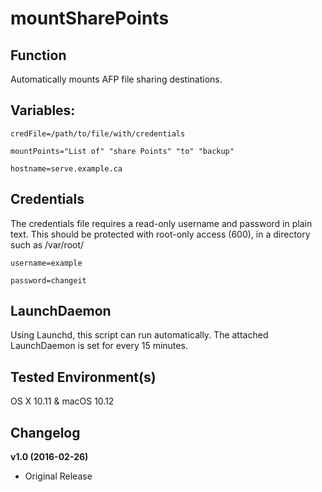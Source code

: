 # mountSharePoints

## Function
Automatically mounts AFP file sharing destinations.

## Variables:
```
credFile=/path/to/file/with/credentials

mountPoints="List of" "share Points" "to" "backup"

hostname=serve.example.ca
```

## Credentials

The credentials file requires a read-only username and password in plain text.  This should be protected with root-only access (600), in a directory such as /var/root/
```
username=example

password=changeit
```

## LaunchDaemon

Using Launchd, this script can run automatically.  The attached LaunchDaemon is set for every 15 minutes.

## Tested Environment(s)
OS X 10.11 & macOS 10.12

## Changelog

**v1.0 (2016-02-26)**
* Original Release
